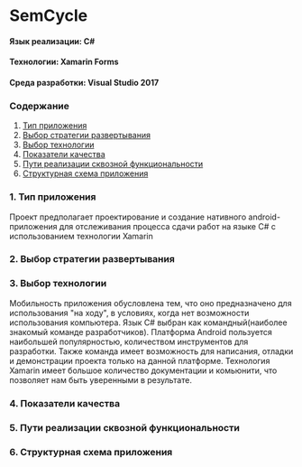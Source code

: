 # SemCycle
#### Язык реализации: C#  
#### Технологии: Xamarin Forms  
#### Среда разработки: Visual Studio 2017  

### Содержание
1. [Тип приложения](#1)
2. [Выбор стратегии развертывания](#2) <br>
3. [Выбор технологии](#3) <br>
4. [Показатели качества](#4) <br>
5. [Пути реализации сквозной функциональности](#5) <br>
6. [Структурная схема приложения](#6) <br>

### 1. Тип приложения <a name="1"></a>
Проект предполагает проектирование и создание нативного android-приложения для отслеживания процесса сдачи работ на языке C# с использованием технологии Xamarin

### 2. Выбор стратегии развертывания <a name="2"></a>

### 3. Выбор технологии <a name="3"></a>
Мобильность приложения обусловлена тем, что оно предназначено для использования "на ходу", в условиях, когда нет возможности использования компьютера.
Язык C# выбран как командный(наиболее знакомый команде разработчиков).
Платформа Android пользуется наибольшей популярностью, количеством инструментов для разработки. Также команда имеет возможность для написания, отладки и демонстрации проекта только на данной платформе.
Технология Xamarin имеет большое количество документации и комьюнити, что позволяет нам быть уверенными в результате.

### 4. Показатели качества <a name="4"></a>

### 5. Пути реализации сквозной функциональности <a name="5"></a>

### 6. Структурная схема приложения <a name="6"></a>
